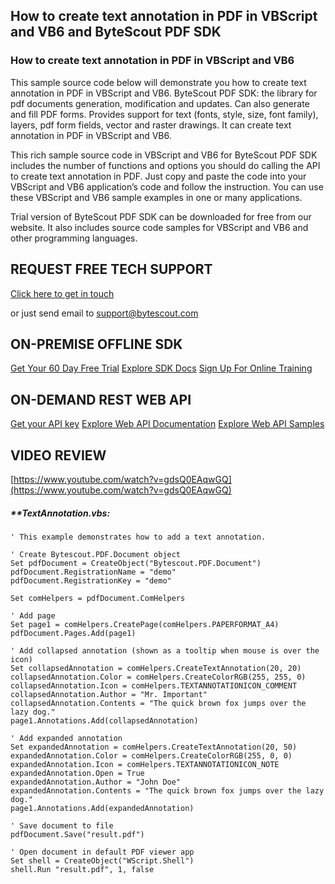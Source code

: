 ## How to create text annotation in PDF in VBScript and VB6 and ByteScout PDF SDK

### How to create text annotation in PDF in VBScript and VB6

This sample source code below will demonstrate you how to create text annotation in PDF in VBScript and VB6. ByteScout PDF SDK: the library for pdf documents generation, modification and updates. Can also generate and fill PDF forms. Provides support for text (fonts, style, size, font family), layers, pdf form fields, vector and raster drawings. It can create text annotation in PDF in VBScript and VB6.

This rich sample source code in VBScript and VB6 for ByteScout PDF SDK includes the number of functions and options you should do calling the API to create text annotation in PDF. Just copy and paste the code into your VBScript and VB6 application’s code and follow the instruction. You can use these VBScript and VB6 sample examples in one or many applications.

Trial version of ByteScout PDF SDK can be downloaded for free from our website. It also includes source code samples for VBScript and VB6 and other programming languages.

## REQUEST FREE TECH SUPPORT

[Click here to get in touch](https://bytescout.zendesk.com/hc/en-us/requests/new?subject=ByteScout%20PDF%20SDK%20Question)

or just send email to [support@bytescout.com](mailto:support@bytescout.com?subject=ByteScout%20PDF%20SDK%20Question) 

## ON-PREMISE OFFLINE SDK 

[Get Your 60 Day Free Trial](https://bytescout.com/download/web-installer?utm_source=github-readme)
[Explore SDK Docs](https://bytescout.com/documentation/index.html?utm_source=github-readme)
[Sign Up For Online Training](https://academy.bytescout.com/)


## ON-DEMAND REST WEB API

[Get your API key](https://pdf.co/documentation/api?utm_source=github-readme)
[Explore Web API Documentation](https://pdf.co/documentation/api?utm_source=github-readme)
[Explore Web API Samples](https://github.com/bytescout/ByteScout-SDK-SourceCode/tree/master/PDF.co%20Web%20API)

## VIDEO REVIEW

[https://www.youtube.com/watch?v=gdsQ0EAqwGQ](https://www.youtube.com/watch?v=gdsQ0EAqwGQ)




<!-- code block begin -->

##### ****TextAnnotation.vbs:**
    
```
' This example demonstrates how to add a text annotation.

' Create Bytescout.PDF.Document object
Set pdfDocument = CreateObject("Bytescout.PDF.Document")
pdfDocument.RegistrationName = "demo"
pdfDocument.RegistrationKey = "demo"

Set comHelpers = pdfDocument.ComHelpers

' Add page
Set page1 = comHelpers.CreatePage(comHelpers.PAPERFORMAT_A4)
pdfDocument.Pages.Add(page1)

' Add collapsed annotation (shown as a tooltip when mouse is over the icon)
Set collapsedAnnotation = comHelpers.CreateTextAnnotation(20, 20)
collapsedAnnotation.Color = comHelpers.CreateColorRGB(255, 255, 0)
collapsedAnnotation.Icon = comHelpers.TEXTANNOTATIONICON_COMMENT
collapsedAnnotation.Author = "Mr. Important"
collapsedAnnotation.Contents = "The quick brown fox jumps over the lazy dog."
page1.Annotations.Add(collapsedAnnotation)

' Add expanded annotation
Set expandedAnnotation = comHelpers.CreateTextAnnotation(20, 50)
expandedAnnotation.Color = comHelpers.CreateColorRGB(255, 0, 0)
expandedAnnotation.Icon = comHelpers.TEXTANNOTATIONICON_NOTE
expandedAnnotation.Open = True
expandedAnnotation.Author = "John Doe"
expandedAnnotation.Contents = "The quick brown fox jumps over the lazy dog."
page1.Annotations.Add(expandedAnnotation)

' Save document to file
pdfDocument.Save("result.pdf")

' Open document in default PDF viewer app
Set shell = CreateObject("WScript.Shell")
shell.Run "result.pdf", 1, false

```

<!-- code block end -->